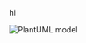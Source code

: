 


hi


![PlantUML model](http://www.plantuml.com/plantuml/png/7SZ14G8X30NGkrLe0Klk7Yt13YAR4OOGcF0pjA-pn_SUrRB6AU5wBy1SJoBddRuL9JwnnFCmY27bqUazpirslBWrTe8i75FP45sfSxMhqlppzWC0)
